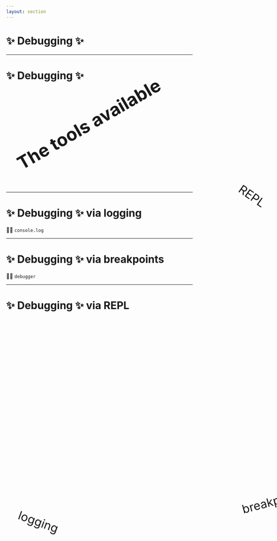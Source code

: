 ```yaml
---
layout: section
---
```


# ✨ Debugging ✨

<!-- 

We all have to debug for our jobs, but there are same debug tools that I've noticed are not very
commonly used in web dev, so I wanted to quick share what those are, and how to configure them.

-->

---

# ✨ Debugging ✨


<h2 style="transform: rotate(-30deg); font-size: 3rem;">
The tools available
</h2>

<div v-click style="transform: rotate(20deg) translateX(40vw) translateY(25vh); font-size: 2rem">
	logging
</div>
<div v-click style="transform: rotate(-15deg) translateX(40vw) translateY(25vh); font-size: 2rem">
	breakpoints
</div>
<div v-click style="transform: rotate(35deg) translateX(60vw) translateY(-5vh); font-size: 2rem">
	REPL
</div>


<!-- 

So, in all of debugging, we have three techniques, which have various ways of using and interacting
with your code.

[click] logging
[click] breakpoints
[click] and REPLs

However, how you got about using these 3 techniques can greatly change how effective you are at
figuriing out what is going on

-->

---


# ✨ Debugging ✨ via logging


🙅‍♂️ `console.log`

<!-- -->

---

# ✨ Debugging ✨ via breakpoints


🙅‍♂️ `debugger`

<!-- -->

---

# ✨ Debugging ✨ via REPL


<!-- -->

